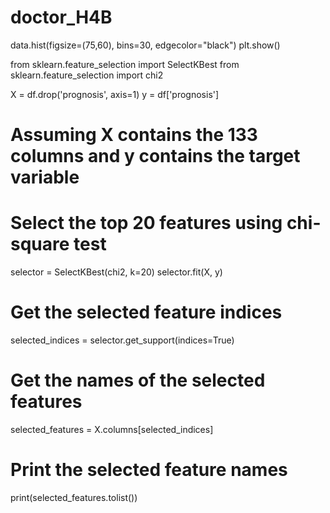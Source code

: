 # doctor_H4B

data.hist(figsize=(75,60), bins=30, edgecolor="black")
plt.show()



from sklearn.feature_selection import SelectKBest
from sklearn.feature_selection import chi2

X = df.drop('prognosis', axis=1)
y = df['prognosis']


# Assuming X contains the 133 columns and y contains the target variable
# Select the top 20 features using chi-square test
selector = SelectKBest(chi2, k=20)
selector.fit(X, y)

# Get the selected feature indices
selected_indices = selector.get_support(indices=True)

# Get the names of the selected features
selected_features = X.columns[selected_indices]

# Print the selected feature names
print(selected_features.tolist())

